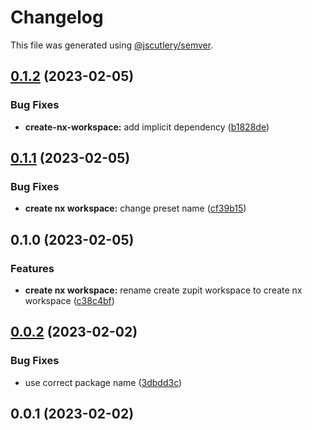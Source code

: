 # Changelog

This file was generated using [@jscutlery/semver](https://github.com/jscutlery/semver).

## [0.1.2](https://github.com/zupit-it/nx/compare/create-nx-workspace-0.1.1...create-nx-workspace-0.1.2) (2023-02-05)


### Bug Fixes

* **create-nx-workspace:** add implicit dependency ([b1828de](https://github.com/zupit-it/nx/commit/b1828de2e12311d182a7156370ee7204f0501a24))

## [0.1.1](https://github.com/zupit-it/nx/compare/create-nx-workspace-0.1.0...create-nx-workspace-0.1.1) (2023-02-05)


### Bug Fixes

* **create nx workspace:** change preset name ([cf39b15](https://github.com/zupit-it/nx/commit/cf39b151fea71b6e0adbf5084b7a163e13d798af))

## 0.1.0 (2023-02-05)


### Features

* **create nx workspace:** rename create zupit workspace to create nx workspace ([c38c4bf](https://github.com/zupit-it/nx/commit/c38c4bf5e8cf6eeabb0393c626830506aab0588f))

## [0.0.2](https://github.com/zupit-it/nx/compare/create-nx-workspace-0.0.1...create-nx-workspace-0.0.2) (2023-02-02)


### Bug Fixes

* use correct package name ([3dbdd3c](https://github.com/zupit-it/nx/commit/3dbdd3c8c43534a5335016879b5a7985abf08544))

## 0.0.1 (2023-02-02)
